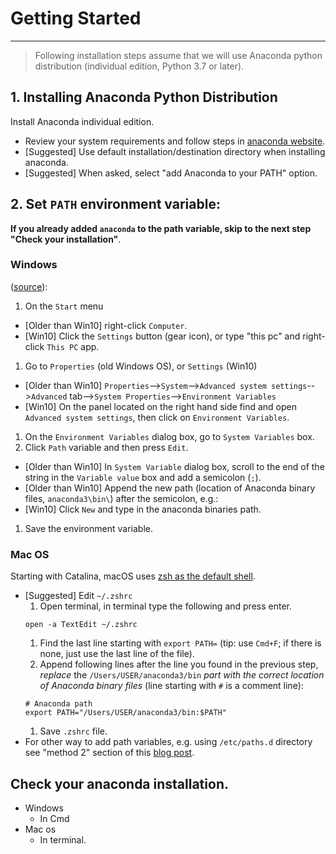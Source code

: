 # Getting Started
---
> Following installation steps assume that we will use Anaconda python distribution (individual edition, Python 3.7 or later).

## 1. Installing Anaconda Python Distribution
Install Anaconda individual edition.
- Review your system requirements and follow steps in [anaconda website](https://docs.anaconda.com/anaconda/install/#).
- \[Suggested\] Use default installation/destination directory when installing anaconda.
- \[Suggested\] When asked, select "add Anaconda to your PATH" option.

## 2. Set `PATH` environment variable:
**If you already added `anaconda` to the path variable, skip to the next step "Check your installation"**.

### Windows
([source](https://docs.microsoft.com/en-us/previous-versions/office/developer/sharepoint-2010/ee537574(v=office.14))):

1. On the `Start` menu
  - \[Older than Win10\] right-click `Computer`.
  - \[Win10\] Click the `Settings` button (gear icon), or type "this pc" and right-click `This PC` app.
1. Go to `Properties` (old Windows OS), or `Settings` (Win10)
  - \[Older than Win10\] `Properties`-->`System`-->`Advanced system settings`-->`Advanced` tab-->`System Properties`-->`Environment Variables`
  - \[Win10\] On the panel located on the right hand side find and open `Advanced system settings`, then click on `Environment Variables`.
1. On the `Environment Variables` dialog box, go to `System Variables` box.
1. Click `Path` variable and then press `Edit`.
  - \[Older than Win10\] In `System Variable` dialog box, scroll to the end of the string in the `Variable value` box and add a semicolon (`;`).
  - \[Older than Win10\] Append the new path (location of Anaconda binary files, `anaconda3\bin\`) after the semicolon, e.g.:
  - \[Win10\] Click `New` and type in the anaconda binaries path.
1. Save the environment variable.

### Mac OS
Starting with Catalina, macOS uses [zsh as the default shell](https://support.apple.com/en-us/HT208050).

- \[Suggested\] Edit `~/.zshrc`
    1. Open terminal, in terminal type the following and press enter.
    ```
    open -a TextEdit ~/.zshrc
    ```
    1. Find the last line starting with `export PATH=` (tip: use `Cmd+F`; if there is none, just use the last line of the file).
    1. Append following lines after the line you found in the previous step, *replace* the `/Users/USER/anaconda3/bin` *part with the correct location of Anaconda binary files* (line starting with `#` is a comment line):
    ```
    # Anaconda path
    export PATH="/Users/USER/anaconda3/bin:$PATH"
    ```
    1. Save `.zshrc` file.
- For other way to add path variables, e.g. using `/etc/paths.d` directory see "method 2" section of this [blog post](https://www.cyberciti.biz/faq/appleosx-bash-unix-change-set-path-environment-variable/).

## Check your anaconda installation.
- Windows
  - In Cmd
- Mac os
  - In terminal.
